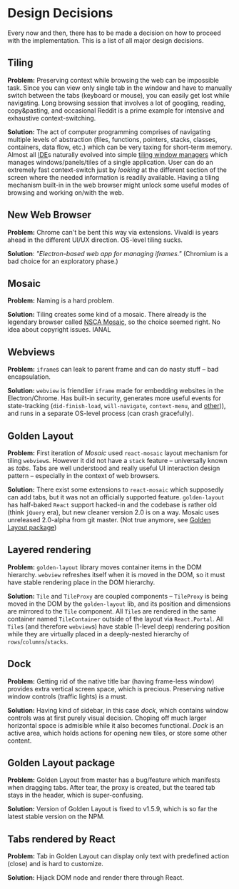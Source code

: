 # Design Decisions

Every now and then, there has to be made a decision on how to proceed with the implementation. This is a list of all major design decisions.

## Tiling

**Problem:** Preserving context while browsing the web can be impossible task. Since you can view only single tab in the window and have to manually switch between the tabs (keyboard or mouse), you can easily get lost while navigating. Long browsing session that involves a lot of googling, reading, copy&pasting, and occasional Reddit is a prime example for intensive and exhaustive context-switching.

**Solution:** The act of computer programming comprises of navigating multiple levels of abstraction (files, functions, pointers, stacks, classes, containers, data flow, etc.) which can be very taxing for short-term memory. Almost all [IDE](https://en.wikipedia.org/wiki/Integrated_development_environment)s naturally evolved into simple [tiling window managers](https://en.wikipedia.org/wiki/Tiling_window_manager) which manages windows/panels/tiles of a single application. User can do an extremely fast context-switch just by *looking* at the different section of the screen where the needed information is readily available. Having a tiling mechanism built-in in the web browser might unlock some useful modes of browsing and working on/with the web.

## New Web Browser

**Problem:** Chrome can't be bent this way via extensions. Vivaldi is years ahead in the different UI/UX direction. OS-level tiling sucks.

**Solution**: *"Electron-based web app for managing iframes."* (Chromium is a bad choice for an exploratory phase.)

## Mosaic

**Problem:** Naming is a hard problem.

**Solution:** Tiling creates some kind of a mosaic. There already is the legendary browser called [NSCA Mosaic](https://en.wikipedia.org/wiki/Mosaic_(web_browser)), so the choice seemed right. No idea about copyright issues. IANAL

## Webviews

**Problem:** `iframe`s can leak to parent frame and can do nasty stuff – bad encapsulation.

**Solution:** `webview` is friendlier `iframe` made for embedding websites in the Electron/Chrome. Has built-in security, generates more useful events for state-tracking (`did-finish-load`, `will-navigate`, `context-menu`, and [other](https://www.electronjs.org/docs/api/web-contents))), and runs in a separate OS-level process (can crash gracefully).

## Golden Layout

**Problem:** First iteration of *Mosaic* used `react-mosaic` layout mechanism for tiling `webview`s. However it did not have a `stack` feature – universally known as *tabs*. Tabs are well understood and really useful UI interaction design pattern – especially in the context of web browsers.

**Solution:** There exist some extensions to `react-mosaic` which supposedly can add tabs, but it was not an officially supported feature. `golden-layout` has half-baked `React` support hacked-in and the codebase is rather old (think `jQuery` era), but new cleaner version 2.0 is on a way. Mosaic uses unreleased 2.0-alpha from git master. (Not true anymore, see [Golden Layout package](#golden-layout-package))

## Layered rendering

**Problem:** `golden-layout` library moves container items in the DOM hierarchy. `webview` refreshes itself when it is moved in the DOM, so it must have stable rendering place in the DOM hierarchy.

**Solution:** `Tile` and `TileProxy` are coupled components – `TileProxy` is being moved in the DOM by the `golden-layout` lib, and its position and dimensions are mirrored to the `Tile` component. All `Tile`s are rendered in the same container named `TileContainer` outside of the layout via `React.Portal`. All `Tile`s (and therefore `webview`s) have stable (1-level deep) rendering position while they are virtually placed in a deeply-nested hierarchy of `rows`/`columns`/`stacks`.

## Dock

**Problem:** Getting rid of the native title bar (having frame-less window) provides extra vertical screen space, which is precious. Preserving native window controls (traffic lights) is a must.

**Solution:** Having kind of sidebar, in this case *dock*, which contains window controls was at first purely visual decision. Choping off much larger horizontal space is admisible while it also becomes functional. *Dock* is an active area, which holds actions for opening new tiles, or store some other content.

## Golden Layout package

**Problem:** Golden Layout from master has a bug/feature which manifests when dragging tabs. After tear, the proxy is created, but the teared tab stays in the header, which is super-confusing.

**Solution:** Version of Golden Layout is fixed to v1.5.9, which is so far the latest stable version on the NPM.

## Tabs rendered by React

**Problem:** Tab in Golden Layout can display only text with predefined action (close) and is hard to customize.

**Solution:** Hijack DOM node and render there through React.